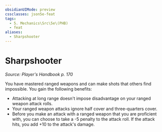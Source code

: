 ```yaml
---
obsidianUIMode: preview
cssclasses: json5e-feat
tags:
  - 5. Mechanics\Src\5e\(PHB)
  - feat
aliases:
  - Sharpshooter
---
```

# Sharpshooter
*Source: Player's Handbook p. 170*  

You have mastered ranged weapons and can make shots that others find impossible. You gain the following benefits:

- Attacking at long range doesn't impose disadvantage on your ranged weapon attack rolls.  
- Your ranged weapon attacks ignore half cover and three-quarters cover.  
- Before you make an attack with a ranged weapon that you are proficient with, you can choose to take a -5 penalty to the attack roll. If the attack hits, you add +10 to the attack's damage.
